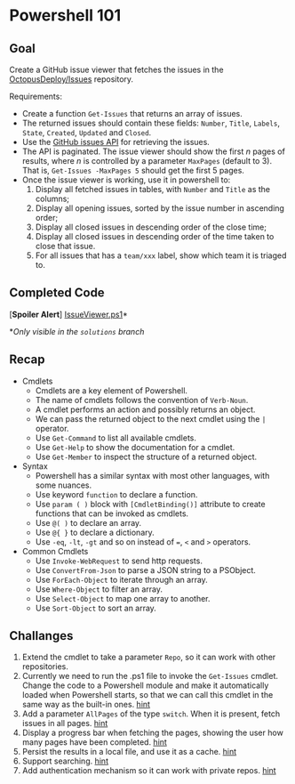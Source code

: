 # Powershell 101

## Goal

Create a GitHub issue viewer that fetches the issues in the [OctopusDeploy/Issues](https://github.com/OctopusDeploy/Issues) repository.

Requirements:

- Create a function `Get-Issues` that returns an array of issues.
- The returned issues should contain these fields: `Number`, `Title`, `Labels`, `State`, `Created`, `Updated` and `Closed`.
- Use the [GitHub issues API](https://docs.github.com/en/rest/issues/issues) for retrieving the issues.
- The API is paginated. The issue viewer should show the first _n_ pages of results, where _n_ is controlled by a parameter `MaxPages` (default to 3). That is, `Get-Issues -MaxPages 5` should get the first 5 pages.
- Once the issue viewer is working, use it in powershell to:
    1. Display all fetched issues in tables, with `Number` and `Title` as the columns;
    2. Display all opening issues, sorted by the issue number in ascending order;
    3. Display all closed issues in descending order of the close time;
    4. Display all closed issues in descending order of the time taken to close that issue.
    5. For all issues that has a `team/xxx` label, show which team it is triaged to.

## Completed Code

[**Spoiler Alert**] [IssueViewer.ps1](./IssueViewer.ps1)*

*_Only visible in the `solutions` branch_

## Recap

- Cmdlets
    - Cmdlets are a key element of Powershell. 
    - The name of cmdlets follows the convention of `Verb-Noun`.
    - A cmdlet performs an action and possibly returns an object.
    - We can pass the returned object to the next cmdlet using the `|` operator.
    - Use `Get-Command` to list all available cmdlets.
    - Use `Get-Help` to show the documentation for a cmdlet.
    - Use `Get-Member` to inspect the structure of a returned object.
- Syntax
    - Powershell has a similar syntax with most other languages, with some nuances.
    - Use keyword `function` to declare a function.
    - Use `param ( )` block with `[CmdletBinding()]` attribute to create functions that can be invoked as cmdlets.
    - Use `@( )` to declare an array.
    - Use `@{ }` to declare a dictionary.
    - Use `-eq`, `-lt`, `-gt` and so on instead of `=`, `<` and `>` operators.
- Common Cmdlets
    - Use `Invoke-WebRequest` to send http requests.
    - Use `ConvertFrom-Json` to parse a JSON string to a PSObject.
    - Use `ForEach-Object` to iterate through an array.
    - Use `Where-Object` to filter an array.
    - Use `Select-Object` to map one array to another.
    - Use `Sort-Object` to sort an array.

## Challanges

1. Extend the cmdlet to take a parameter `Repo`, so it can work with other repositories.
2. Currently we need to run the .ps1 file to invoke the `Get-Issues` cmdlet. Change the code to a Powershell module and make it automatically loaded when Powershell starts, so that we can call this cmdlet in the same way as the built-in ones. [hint](https://www.improvescripting.com/how-to-create-custom-powershell-cmdlet-step-by-step/)
3. Add a parameter `AllPages` of the type `switch`. When it is present, fetch issues in all pages. [hint](https://docs.microsoft.com/en-us/powershell/module/microsoft.powershell.core/about/about_functions_advanced_parameters?view=powershell-7.2#switch-parameters)
4. Display a progress bar when fetching the pages, showing the user how many pages have been completed. [hint](https://docs.microsoft.com/en-us/powershell/module/microsoft.powershell.utility/write-progress?view=powershell-7.2) 
5. Persist the results in a local file, and use it as a cache. [hint](https://docs.microsoft.com/en-us/powershell/scripting/samples/working-with-files-and-folders?view=powershell-7.2)
6. Support searching. [hint](https://docs.github.com/en/rest/search#search-issues-and-pull-requests)
7. Add authentication mechanism so it can work with private repos. [hint](https://docs.github.com/en/rest/guides/basics-of-authentication)
